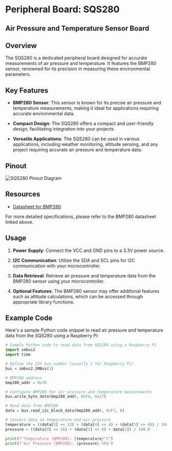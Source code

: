 # Peripheral Board: SQS280

## Air Pressure and Temperature Sensor Board

## Overview

The SQS280 is a dedicated peripheral board designed for accurate measurements of air pressure and temperature. It features the BMP280 sensor, renowned for its precision in measuring these environmental parameters.

## Key Features

- **BMP280 Sensor**: This sensor is known for its precise air pressure and temperature measurements, making it ideal for applications requiring accurate environmental data.

- **Compact Design**: The SQS280 offers a compact and user-friendly design, facilitating integration into your projects.

- **Versatile Applications**: The SQS280 can be used in various applications, including weather monitoring, altitude sensing, and any project requiring accurate air pressure and temperature data.

## Pinout

![SQS280 Pinout Diagram](Link_to_Your_SQS280_Pinout_Diagram)

## Resources

- [Datasheet for BMP280](Link_to_BMP280_Datasheet)

For more detailed specifications, please refer to the BMP280 datasheet linked above.

## Usage

1. **Power Supply**: Connect the VCC and GND pins to a 3.3V power source.

2. **I2C Communication**: Utilize the SDA and SCL pins for I2C communication with your microcontroller.

3. **Data Retrieval**: Retrieve air pressure and temperature data from the BMP280 sensor using your microcontroller.

4. **Optional Features**: The BMP280 sensor may offer additional features such as altitude calculations, which can be accessed through appropriate library functions.

## Example Code

Here's a sample Python code snippet to read air pressure and temperature data from the SQS280 using a Raspberry Pi:

```python
# Sample Python code to read data from SQS280 using a Raspberry Pi
import smbus2
import time

# Define the I2C bus number (usually 1 for Raspberry Pi)
bus = smbus2.SMBus(1)

# BMP280 address
bmp280_addr = 0x76

# Configure BMP280 for air pressure and temperature measurements
bus.write_byte_data(bmp280_addr, 0xF4, 0x27)

# Read data from BMP280
data = bus.read_i2c_block_data(bmp280_addr, 0xF7, 8)

# Convert data to temperature and air pressure
temperature = ((data[3] << 12) + (data[4] << 4) + (data[5] >> 4)) / 100.0
pressure = ((data[0] << 16) + (data[1] << 8) + data[2]) / 100.0

print(f"Temperature (BMP280): {temperature}°C")
print(f"Air Pressure (BMP280): {pressure} hPa")
```
